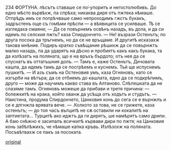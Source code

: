 ﻿234
ФОРТУНА.
лѣсътъ ставаше се по́-упоритъ и негостолюбивъ. До едно мѣсто вьрвѣхж, па спрѣха; никаква диря отъ пжтека нѣмаше. Отпрѣдъ имъ се попрѣчваше само непроходимъ гжстъ букакъ, задръстенъ още съ гомѣми прѣспи — а вѣявицита се усилваше.
Тѣ се изгледаха смаяни;
— Да се повърнемъ освѣнъ назадъ, въ дола, и да си идемъ по селския пжть? каза Спирдончето.
— Не! възрази Остенътъ; по друга посока да тръгнемъ, но да се не връщаме. И другитѣ исказахж такова мнѣние.
Подиръ кратко съвѣщание рѣшихж да се повърнжтъ малко назадъ, па да ударятъ на дѣсно и пробиятъ какъ какъ букака, та да излѣзатъ на поляната, що е на връхъ бърдото; отъ нея да се спуснатъ въ оттатъшния долъ.
— Тамъ е, каже Остенътъ, Дичовата кашла, да идемъ тамъ да се посгрѣемъ и куснемъ. Тъй ще испуснемъ пушкитѣ.
— И азъ съмъ на Остеновия умъ, каза Огняновъ, като се изгърби на вѣтъра; да се отбиемъ до кашлата, едно да се подкрѣпимъ, друго — може да научимъ какво става въ Алтаново. Слѣпешката да не слазяме тамъ.
Огняновъ можеше да прибави и третя причина: — болежкитѣ на крака, който хванж да усѣща отъ ходътъ и студътъ.
— Наистина, продума Спирдончето, Цанковия конь до сега се е върнжлъ и се е дпгнжла врявата вече.
— .Колкото за това, не се грижете, каза остенътъ; — до тоя часъ вълцитѣ не сѫ оставили ни кокалитѣ на заптиетата... Турцитѣ ако иджтъ да ги дирятъ, ше намѣрятъ само дрипи. А баю снѣжно е засипалъ всичкитѣ кървави дири по пжтя; на Цанковия конь забѣлѣжихъ, че нѣмаше капка кръвь.
Излѣзохж на поляната. Посъвѣтвахж се пакъ за
посоката.

[original](images/265.jpg)